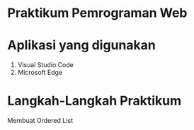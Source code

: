 # Praktikum Pemrograman Web

# Aplikasi yang digunakan
1. Visual Studio Code
2. Microsoft Edge

# Langkah-Langkah Praktikum

Membuat Ordered List
